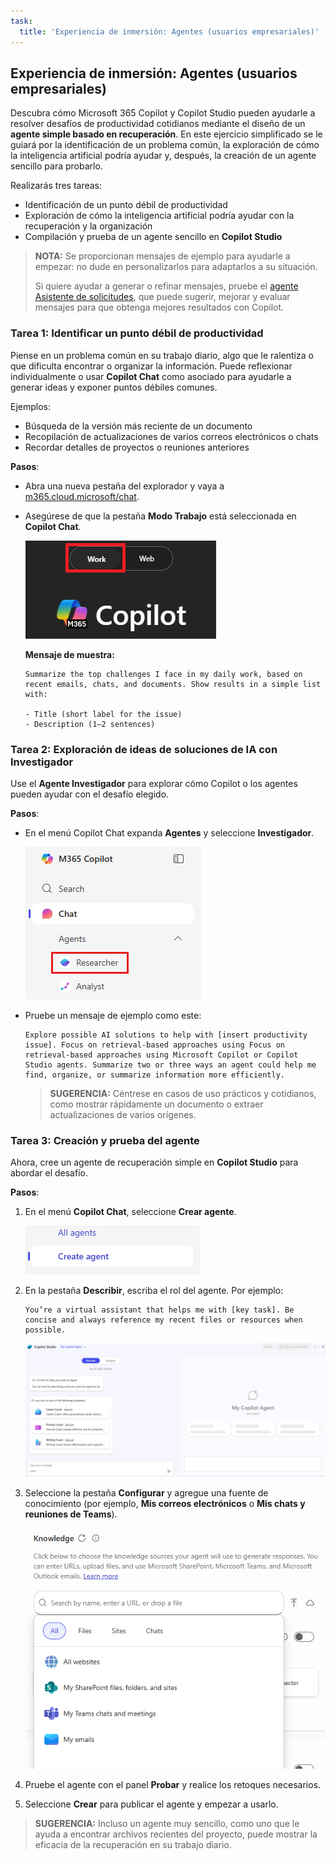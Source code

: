 ```yaml
---
task:
  title: 'Experiencia de inmersión: Agentes (usuarios empresariales)'
---
```


## Experiencia de inmersión: Agentes (usuarios empresariales)

Descubra cómo Microsoft 365 Copilot y Copilot Studio pueden ayudarle a resolver desafíos de productividad cotidianos mediante el diseño de un **agente simple basado en recuperación**. En este ejercicio simplificado se le guiará por la identificación de un problema común, la exploración de cómo la inteligencia artificial podría ayudar y, después, la creación de un agente sencillo para probarlo.  

Realizarás tres tareas:

- Identificación de un punto débil de productividad  
- Exploración de cómo la inteligencia artificial podría ayudar con la recuperación y la organización  
- Compilación y prueba de un agente sencillo en **Copilot Studio**  

> **NOTA:** Se proporcionan mensajes de ejemplo para ayudarle a empezar: no dude en personalizarlos para adaptarlos a su situación.  
>
> Si quiere ayudar a generar o refinar mensajes, pruebe el <a href="https://appsource.microsoft.com/en-us/product/office/WA200007578" target="_blank">agente Asistente de solicitudes</a>, que puede sugerir, mejorar y evaluar mensajes para que obtenga mejores resultados con Copilot.

### Tarea 1: Identificar un punto débil de productividad  

Piense en un problema común en su trabajo diario, algo que le ralentiza o que dificulta encontrar o organizar la información. Puede reflexionar individualmente o usar **Copilot Chat** como asociado para ayudarle a generar ideas y exponer puntos débiles comunes.

Ejemplos:

- Búsqueda de la versión más reciente de un documento  
- Recopilación de actualizaciones de varios correos electrónicos o chats  
- Recordar detalles de proyectos o reuniones anteriores  

**Pasos**:  

- Abra una nueva pestaña del explorador y vaya a [m365.cloud.microsoft/chat](https://m365.cloud.microsoft/chat). 

- Asegúrese de que la pestaña **Modo Trabajo** está seleccionada en **Copilot Chat**.  

   ![Recorte de pantalla en el que se muestra la pestaña Modo trabajo en Copilot Chat.](../Prompts/Media/work-mode.png)  

    **Mensaje de muestra:**

    ```text
    Summarize the top challenges I face in my daily work, based on recent emails, chats, and documents. Show results in a simple list with: 
    
    - Title (short label for the issue) 
    - Description (1–2 sentences) 
    ```  

### Tarea 2: Exploración de ideas de soluciones de IA con Investigador  

Use el **Agente Investigador** para explorar cómo Copilot o los agentes pueden ayudar con el desafío elegido.

**Pasos**:  

- En el menú Copilot Chat expanda **Agentes** y seleccione **Investigador**.  

   ![Recorte de pantalla en el que se muestra la selección de Investigador en el menú M365 Copilot.](../Prompts/Media/researcher.png)  

- Pruebe un mensaje de ejemplo como este:  

   ```text
   Explore possible AI solutions to help with [insert productivity issue]. Focus on retrieval-based approaches using Focus on retrieval-based approaches using Microsoft Copilot or Copilot Studio agents. Summarize two or three ways an agent could help me find, organize, or summarize information more efficiently.
   ```  

    > **SUGERENCIA:** Céntrese en casos de uso prácticos y cotidianos, como mostrar rápidamente un documento o extraer actualizaciones de varios orígenes.  

### Tarea 3: Creación y prueba del agente  

Ahora, cree un agente de recuperación simple en **Copilot Studio** para abordar el desafío.  

**Pasos**:  

1. En el menú **Copilot Chat**, seleccione **Crear agente**.

   ![Recorte de pantalla en el que se muestra el enlace Crear un agente.](../Prompts/Media/create-agent.png)  

1. En la pestaña **Describir**, escriba el rol del agente. Por ejemplo:  

   ```text
   You’re a virtual assistant that helps me with [key task]. Be concise and always reference my recent files or resources when possible.
   ```  

   ![Recorte de pantalla en el que se muestra el agente de descripción con el mensaje de ejemplo rellenado.](../Prompts/Media/create-agent-through-describe.png)  

1. Seleccione la pestaña **Configurar** y agregue una fuente de conocimiento (por ejemplo, **Mis correos electrónicos** o **Mis chats y reuniones de Teams**).

    ![Recorte de pantalla en el que se muestra la sección de orígenes de conocimiento en el generador de agentes.](../Prompts/Media/knowledge-sources.png)

1. Pruebe el agente con el panel **Probar** y realice los retoques necesarios.  
1. Seleccione **Crear** para publicar el agente y empezar a usarlo.  

> **SUGERENCIA:** Incluso un agente muy sencillo, como uno que le ayuda a encontrar archivos recientes del proyecto, puede mostrar la eficacia de la recuperación en su trabajo diario.
